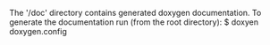 The '/doc'  directory contains generated doxygen documentation.
To generate the documentation run (from the root directory):
$ doxyen doxygen.config
